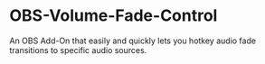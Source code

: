 # OBS-Volume-Fade-Control
An OBS Add-On that easily and quickly lets you hotkey audio fade transitions to specific audio sources.
